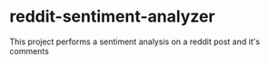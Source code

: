 # reddit-sentiment-analyzer
This project performs a sentiment analysis on a reddit post and it's comments
